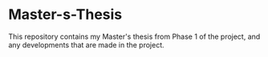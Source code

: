 # Master-s-Thesis
This repository contains my Master's thesis from Phase 1 of the project, and any developments that are made in the project. 
